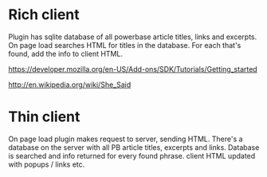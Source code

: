 Rich client
===========

Plugin has sqlite database of all powerbase article titles, links and excerpts. On page load searches HTML for titles in the database. For each that's found, add the info to client HTML.

https://developer.mozilla.org/en-US/Add-ons/SDK/Tutorials/Getting_started

http://en.wikipedia.org/wiki/She_Said

Thin client
===========

On page load plugin makes request to server, sending HTML. There's a database on the server with all PB article titles, excerpts and links. Database is searched and info returned for every found phrase. client HTML updated with popups / links etc. 